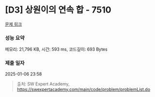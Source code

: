 # [D3] 상원이의 연속 합 - 7510 

[문제 링크](https://swexpertacademy.com/main/code/problem/problemDetail.do?contestProbId=AWoEzJFa2A4DFARq) 

### 성능 요약

메모리: 21,796 KB, 시간: 593 ms, 코드길이: 693 Bytes

### 제출 일자

2025-01-06 23:58



> 출처: SW Expert Academy, https://swexpertacademy.com/main/code/problem/problemList.do